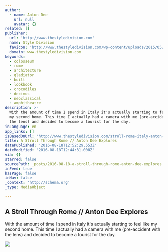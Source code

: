```yaml
---
author:
  - name: Anton Dee
    url: null
    avatar: {}
related: []
publisher:
  url: 'http://www.thestyledivision.com'
  name: Style Division
  favicon: 'http://www.thestyledivision.com/wp-content/uploads/2015/05/favicon2-copy.png'
  domain: www.thestyledivision.com
keywords:
  - colosseum
  - rome
  - architecture
  - gladiator
  - built
  - lookbook
  - crocodiles
  - decimus
  - neoclassical
  - amphitheatre
description: >-
  With the amount of time I spend in Italy it's actually starting to feel like
  my second home. This time I actually had a camera with me (pre-accident with
  the lens) and decided to become a tourist for the day.
inLanguage: en
app_links: []
isBasedOnUrl: 'http://www.thestyledivision.com/stroll-rome-italy-anton-dee-explores'
title: A Stroll Through Rome // Anton Dee Explores
datePublished: '2016-08-18T12:52:29.553Z'
dateModified: '2016-08-18T12:44:31.008Z'
via: {}
starred: false
sourcePath: _posts/2016-08-18-a-stroll-through-rome-anton-dee-explores.md
inFeed: true
hasPage: false
inNav: false
_context: 'http://schema.org'
_type: MediaObject

---
```

<article style=""><h1>A Stroll Through Rome // Anton Dee Explores</h1><p>With the amount of time I spend in Italy it's actually starting to feel like my second home. This time I actually had a camera with me (pre-accident with the lens) and decided to become a tourist for the day.</p><img src="http://www.thestyledivision.com/wp-content/uploads/2016/04/rome-italy-vscocam-style-division-explores-fujifilm.jpg" /></article>